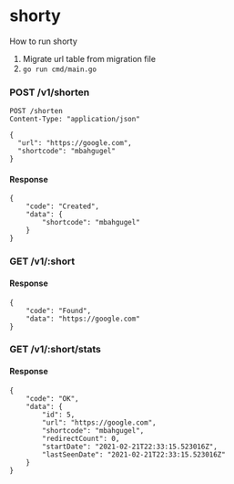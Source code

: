 # shorty

How to run shorty



1. Migrate url table from migration file
2. `go run cmd/main.go` 

### POST /v1/shorten

```
POST /shorten
Content-Type: "application/json"

{
  "url": "https://google.com",
  "shortcode": "mbahgugel"
}
```
#### Response
```
{
    "code": "Created",
    "data": {
        "shortcode": "mbahgugel"
    }
}
```

### GET /v1/:short
#### Response
```
{
    "code": "Found",
    "data": "https://google.com"
}
```


### GET /v1/:short/stats
#### Response
```
{
    "code": "OK",
    "data": {
        "id": 5,
        "url": "https://google.com",
        "shortcode": "mbahgugel",
        "redirectCount": 0,
        "startDate": "2021-02-21T22:33:15.523016Z",
        "lastSeenDate": "2021-02-21T22:33:15.523016Z"
    }
}
```
